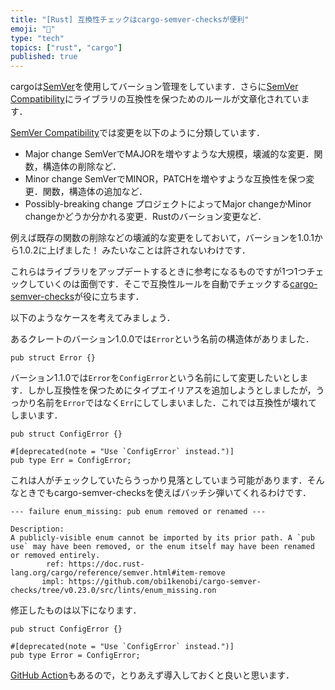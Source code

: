 ```yaml
---
title: "[Rust] 互換性チェックはcargo-semver-checksが便利"
emoji: "🚧"
type: "tech"
topics: ["rust", "cargo"]
published: true
---
```


cargoは[SemVer](https://semver.org/)を使用してバーション管理をしています．さらに[SemVer Compatibility](https://doc.rust-lang.org/cargo/reference/semver.html)にライブラリの互換性を保つためのルールが文章化されています．

[SemVer Compatibility](https://doc.rust-lang.org/cargo/reference/semver.html)では変更を以下のように分類しています．

- Major change
  SemVerでMAJORを増やすような大規模，壊滅的な変更．関数，構造体の削除など．
- Minor change
  SemVerでMINOR，PATCHを増やすような互換性を保つ変更．関数，構造体の追加など．
- Possibly-breaking change
  プロジェクトによってMajor changeかMinor changeかどうか分かれる変更．Rustのバーション変更など．

例えば既存の関数の削除などの壊滅的な変更をしておいて，バーションを1.0.1から1.0.2に上げました！ みたいなことは許されないわけです．

これらはライブラリをアップデートするときに参考になるものですが1つ1つチェックしていくのは面倒です．そこで互換性ルールを自動でチェックする[cargo-semver-checks](https://github.com/obi1kenobi/cargo-semver-checks)が役に立ちます．

以下のようなケースを考えてみましょう．

あるクレートのバーション1.0.0では`Error`という名前の構造体がありました．

```rust:[1.0.0] lib.rs
pub struct Error {}
```

バーション1.1.0では`Error`を`ConfigError`という名前にして変更したいとします．しかし互換性を保つためにタイプエイリアスを追加しようとしましたが，うっかり名前を`Error`ではなく`Err`にしてしまいました．これでは互換性が壊れてしまいます．

```rust:[1.1.0 mistaken] lib.rs
pub struct ConfigError {}

#[deprecated(note = "Use `ConfigError` instead.")]
pub type Err = ConfigError;
```

これは人がチェックしていたらうっかり見落としていまう可能があります．そんなときでもcargo-semver-checksを使えばバッチシ弾いてくれるわけです．

```:error
--- failure enum_missing: pub enum removed or renamed ---

Description:
A publicly-visible enum cannot be imported by its prior path. A `pub use` may have been removed, or the enum itself may have been renamed or removed entirely.
        ref: https://doc.rust-lang.org/cargo/reference/semver.html#item-remove
       impl: https://github.com/obi1kenobi/cargo-semver-checks/tree/v0.23.0/src/lints/enum_missing.ron
```

修正したものは以下になります．

```rust:[1.1.0 correct] lib.rs
pub struct ConfigError {}

#[deprecated(note = "Use `ConfigError` instead.")]
pub type Error = ConfigError;
```

[GitHub Action](https://github.com/obi1kenobi/cargo-semver-checks-action)もあるので，とりあえず導入しておくと良いと思います．
